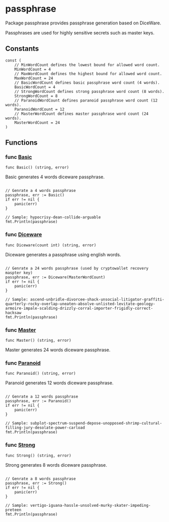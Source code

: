 # passphrase

Package passphrase provides passphrase generation based on DiceWare.

Passphrases are used for highly sensitive secrets such as master keys.

## Constants

```golang
const (
    // MinWordCount defines the lowest bound for allowed word count.
    MinWordCount = 4
    // MaxWordCount defines the highest bound for allowed word count.
    MaxWordCount = 24
    // BasicWordCount defines basic passphrase word count (4 words).
    BasicWordCount = 4
    // StrongWordCount defines strong passphrase word count (8 words).
    StrongWordCount = 8
    // ParanoidWordCount defines paranoid passphrase word count (12 words).
    ParanoidWordCount = 12
    // MasterWordCount defines master passphrase word count (24 words).
    MasterWordCount = 24
)
```

## Functions

### func [Basic](generator.go#L49)

`func Basic() (string, error)`

Basic generates 4 words diceware passphrase.

```golang

// Genrate a 4 words passphrase
passphrase, err := Basic()
if err != nil {
    panic(err)
}

// Sample: hypocrisy-dean-collide-arguable
fmt.Println(passphrase)

```

### func [Diceware](generator.go#L29)

`func Diceware(count int) (string, error)`

Diceware generates a passphrase using english words.

```golang

// Genrate a 24 words passphrase (used by cryptowallet recovery maspter key)
passphrase, err := Diceware(MasterWordCount)
if err != nil {
    panic(err)
}

// Sample: ascend-unbridle-divorcee-shack-unsocial-litigator-graffiti-quarterly-rocky-overlap-uneaten-absolve-unlisted-levitate-geology-armoire-impale-scalding-drizzly-corral-importer-frigidly-correct-hacksaw
fmt.Println(passphrase)

```

### func [Master](generator.go#L64)

`func Master() (string, error)`

Master generates 24 words diceware passphrase.

### func [Paranoid](generator.go#L59)

`func Paranoid() (string, error)`

Paranoid generates 12 words diceware passphrase.

```golang

// Genrate a 12 words passphrase
passphrase, err := Paranoid()
if err != nil {
    panic(err)
}

// Sample: subplot-spectrum-suspend-depose-unopposed-shrimp-cultural-filling-jury-desolate-power-carload
fmt.Println(passphrase)

```

### func [Strong](generator.go#L54)

`func Strong() (string, error)`

Strong generates 8 words diceware passphrase.

```golang

// Genrate a 8 words passphrase
passphrase, err := Strong()
if err != nil {
    panic(err)
}

// Sample: vertigo-iguana-hassle-unsolved-murky-skater-impeding-preteen
fmt.Println(passphrase)

```

